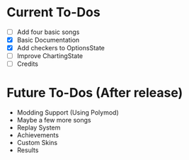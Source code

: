 # Current To-Dos
* [ ] Add four basic songs
* [X] Basic Documentation
* [X] Add checkers to OptionsState
* [ ] Improve ChartingState
* [ ] Credits

# Future To-Dos (After release)
* Modding Support (Using Polymod)
* Maybe a few more songs
* Replay System
* Achievements
* Custom Skins
* Results